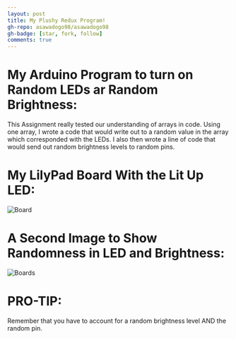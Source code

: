 ```yaml
---
layout: post
title: My Plushy Redux Program!
gh-repo: asawadogo98/asawadogo98
gh-badge: [star, fork, follow]
comments: true
---
```

# My Arduino Program to turn on Random LEDs ar Random Brightness: 
This Assignment really tested our understanding of arrays in code. Using one array, I wrote a code that would write out to a random value in the array which corresponded with the LEDs. I also then wrote a line of code that would send out random brightness levels to random pins.
# My LilyPad Board With the Lit Up LED:
![Board](https://asawadogo98.github.io/assets/img/IMG-4644.jpg)
# A Second Image to Show Randomness in LED and Brightness:
![Boards](https://asawadogo98.github.io/assets/img/IMG-4645.jpg)
# PRO-TIP:
Remember that you have to account for a random brightness level AND the random pin. 
